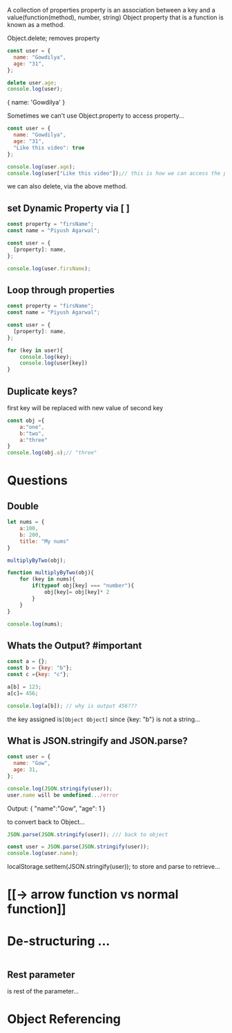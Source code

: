 A collection of properties
property is an association between a key and a value(function(method), number, string)
Object property that is a function is known as a method.


Object.delete; removes property

```js
const user = {
  name: "Gowdilya",
  age: "31",
};

delete user.age;
console.log(user);
```

{ name: 'Gowdilya' }


Sometimes we can't use Object.property to access property...
```js
const user = {
  name: "Gowdilya",
  age: "31",
  "Like this video": true
};

console.log(user.age);
console.log(user["Like this video"]);// this is how we can access the property
```
we can also delete, via the above method.


## set Dynamic Property via [ ]

```js
const property = "firsName";
const name = "Piyush Agarwal";

const user = {
  [property]: name,
};

console.log(user.firsName);
```


## Loop through properties
```js
const property = "firsName";
const name = "Piyush Agarwal";

const user = {
  [property]: name,
};

for (key in user){
    console.log(key);
    console.log(user[key])
}
```


## Duplicate keys?
first key will be replaced with new value of second key
```js
const obj ={
	a:"one",
	b:"two",
	a:"three"
}
console.log(obj.a);// "three"
```

# Questions
## Double
```js
let nums = {
    a:100,
    b: 200,
    title: "My nums"
}

multiplyByTwo(obj);

function multiplyByTwo(obj){
    for (key in nums){
        if(typeof obj[key] === "number"){
            obj[key]= obj[key]* 2
        }
    }
}

console.log(nums);
```


## Whats the Output? #important 

```js
const a = {};
const b = {key: "b"};
const c ={key: "c"};

a[b] = 123;
a[c]= 456;

console.log(a[b]); // why is output 456???
```

the key assigned is`[Object Object]`
 since {key: "b"} is not a string...
## What is JSON.stringify and  JSON.parse?
```js
const user = {
  name: "Gow",
  age: 31,
};

console.log(JSON.stringify(user));
user.name will be undefined.../error
```
Output:
{
"name":"Gow",
"age": 1
}

to convert back to Object...
```js
JSON.parse(JSON.stringify(user)); /// back to object

const user = JSON.parse(JSON.stringify(user));
console.log(user.name);
```


localStorage.setItem(JSON.stringify(user)); to store
and parse to retrieve...

# [[→ arrow function vs normal function]]

# De-structuring ...

```js
```


## Rest parameter
is rest of the parameter...


# Object Referencing

```js

```